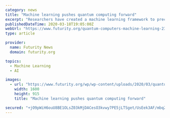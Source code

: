 ```yaml
---
category: news
title: "Machine learning pushes quantum computing forward"
excerpt: "Researchers have created a machine learning framework to precisely locate atom-sized quantum bits in silicon. It’s a crucial step for building a large-scale silicon quantum computer, the researchers report. Here, Muhammad Usman and Lloyd Hollenberg of the University of Melbourne explain their research and what it means for the future of ..."
publishedDateTime: 2020-03-18T19:05:00Z
webUrl: "https://www.futurity.org/quantum-computers-machine-learning-2309802/"
type: article

provider:
  name: Futurity News
  domain: futurity.org

topics:
  - Machine Learning
  - AI

images:
  - url: "https://www.futurity.org/wp/wp-content/uploads/2020/03/quantum-computers-machine-learning_1600.jpg"
    width: 1600
    height: 915
    title: "Machine learning pushes quantum computing forward"

secured: "+jO9pWiH6ouU8BE1OLsZ03kMjDACesO3kvwy7PE5jLTSget/UsEek3AF/mbqZoIcXj+g8CYQJZbiNzIXMZZKAWdLnFdFH6v8iUSrCfFX2oYOP63JxV8FwlEFNL9n551p8EdbvohsHeLLPV1wg85bkIOwnRn78IPX90SMCPDbMaakS/N5xl5ViabLspAKw2M36mQ/e455sC+Fer5TjFlrsWUL/+RMy3N86sgfcbb/mkqozOmV2I8oiwOmVQvGyr/zbXe81xfTWpXQWKunpakRK/WjcOXug2Ncai3Gjj9+BffGBx0KJmunxdSkBLPHMXxAMgcPlwJxaOTZjaUyHG6/XdbV4WK7YBPeOfEvReFXI0o9sRuWgB+q3y5Qr1Y+o8an3e1theGgCEpSwlv+7kKjKg8sI30bQV62/jRa2VdgNVW3sVvQ0OE6DSf/2AGL3rnpIzhoKUWPAYc+XYa7ycUwxkDHD/0yVhD1UsEpqICxF18=;+jmotpuDE3pPxxlL3awxaA=="
---
```


